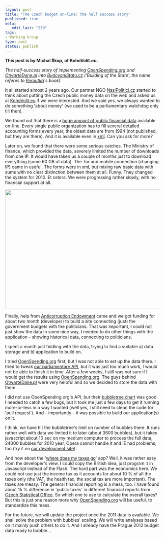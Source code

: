 ```yaml
--- 
layout: post
title: "The Czech budget on-line: the half success story"
published: true
meta: 
  _edit_last: "239"
tags: 
- Working Group
type: post
status: publish
---
```

**This post is by Michal Škop, of KohoVolit.eu.**

<em>The half-success story of implementing <a href="http://openspending.org">OpenSpending.org</a> and <a href="http://otwartedane.pl">OtwarteDane.pl</a> into <a href="http://budovanistatu.cz">BudovaniStatu.cz</a> ('Building of the State', the name referes to <a href="http://en.wikipedia.org/wiki/Ferdinand_Peroutka">Peroutka</a>'s book)
</em>

It all started almost 2 years ago. Our partner NGO <a href="http://nasipolitici.cz">NasiPolitici.cz</a> started to think about putting the Czech public money data on the web and asked us at <a href="http://en.kohovolit.eu">KohoVolit.eu</a> if we were interested. And we said yes, we always wanted to do something 'about money' (we used to be a parliamentary watchdog only till then). 

We found out that there is a <a href="http://wwwinfo.mfcr.cz/cgi-bin/aris/iarisorg/index.pl">huge amount of public financial data</a> available on-line. Every single public organization has to fill several detailed accounting forms every year, the oldest data are from 1994 (not published, but they are there). And it is available even in <a href="http://wwwinfo.mfcr.cz/cgi-bin/aris/iarisxml/index.pl">xml</a>. Can you ask for more?

Later on, we found that there were some serious catches. The Ministry of finance, which provided the data, severely limited the number of downloads from one IP. It would have taken us a couple of months just to download everything (some 60 GB of data). The Tor and mobile connection (changing IP) came in useful. The forms were in xml, but mixing raw basic data with sums with no clear distinction between them at all. Funny. They changed the system for 2010. Et cetera. We were progressing rather slowly, with no financial support at all.

<img alt="" src="http://farm8.staticflickr.com/7189/6876765321_195864d782_z.jpg" title="Budovani Statu" class="alignnone" width="640" height="388" />

Finally, help from <a href="http://www.nfpk.cz/en">Anticorruption Endowment</a> came and we got funding for about two month (developer) to build a site connecting (just) the government budgets with the politicians. That was important, I could not just show the data in some nice way, I needed to do other things with the application – showing historical data, connecting to politicians. 

I spent a month just fiddling with the data, trying to find a suitable 
a) data storage and 
b) application to build on. 

I tried <a href="http://openspending.org">OpenSpending.org</a> first, but I was not able to set up the data there. I tried to tweak <a href="http://community.kohovolit.eu/doku.php/api">our parliamentary API</a>, but it was just too much work, I would not be able to finish it in time. After a few weeks, I still was not sure if I would get the results using <a href="http://openspending.org">OpenSpending.org</a>. The guys behind <a href="http://otwartedane.pl">OtwarteDane.pl</a> were very helpful and so we decided to store the data with them. 

I did not use OpenSpending.org's API, but their <a href="https://github.com/okfn/bubbletree">bubbletree chart</a> was good. I needed to catch a few bugs, but it took me just a few days to get it running more-or-less in a way I wanted (well yes, I still need to clean the code for 'pull request'). And – importantly – it was possible to build our application(s) on it. 

I think, we have hit the bubbletree's limit on number of bubbles there. It runs rather well with data we limited it to later (about 3600 bubbles), but it takes javascript about 10 sec on my medium computer to process the full data, 24000 bubbles for 2010 year, Opera cannot handle it and IE had problems, too (try it on <a href="http://budovanistatu.10dragons.org/bubble?scope=full">our development site</a>).

And how about the '<a href="http://budovanistatu.cz/bread">where does my taxes go</a>' app? Well, it was rather easy from the developer's view. I could copy the British idea, just program it in Javascript instead of the Flash. The hard part was the economics here. We could not use just the income tax as it accounts for about 10 % of all the taxes only (the VAT, the health tax, the social tax are more important). The taxes are messy. The general financial reporting is a mess, too. I have found about 15 % difference in 'public taxes' in different financial reports from <a href="http://czso.cz">Czech Statistical Office</a>. So which one to use to calculate the overall taxes? But this is just one reason more why <a href="http://openspending.org">OpenSpending.org</a> will be useful, to standardize this mess. 


For the future, we will update the project once the 2011 data is available. We shall solve the problem with bubbles' scaling. We will write analyses based on it mainly push others to do it. And I already have the Prague 2012 budget data ready to bubble...

